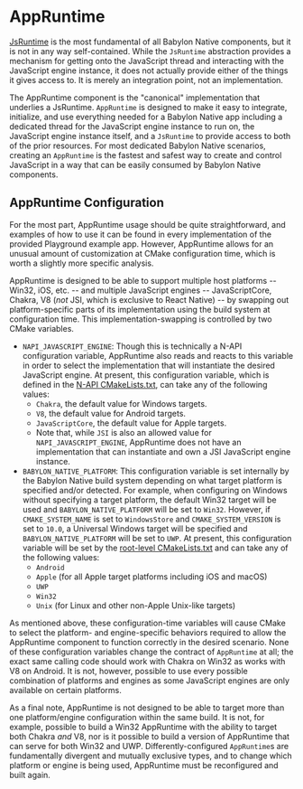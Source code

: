 # AppRuntime

[JsRuntime](JsRuntime.md) is the most fundamental of all Babylon Native 
components, but it is not in any way self-contained. While the `JsRuntime`
abstraction provides a mechanism for getting onto the JavaScript thread and 
interacting with the JavaScript engine instance, it does not actually 
provide either of the things it gives access to. It is merely an integration
point, not an implementation.

The AppRuntime component is the "canonical" implementation that underlies
a JsRuntime. `AppRuntime` is designed to make it easy to integrate, 
initialize, and use everything needed for a Babylon Native app including
a dedicated thread for the JavaScript engine instance to run on, the 
JavaScript engine instance itself, and a `JsRuntime` to provide access to 
both of the prior resources. For most dedicated Babylon Native scenarios, 
creating an `AppRuntime` is the fastest and safest way to create and 
control JavaScript in a way that can be easily consumed by Babylon Native
components.

## AppRuntime Configuration

For the most part, AppRuntime usage should be quite straightforward, and
examples of how to use it can be found in every implementation of the 
provided Playground example app. However, AppRuntime allows for an unusual
amount of customization at CMake configuration time, which is worth 
a slightly more specific analysis.

AppRuntime is designed to be able to support multiple host platforms 
-- Win32, iOS, etc. -- and multiple JavaScript engines -- JavaScriptCore, 
Chakra, V8 (_not_ JSI, which is exclusive to React Native) -- by 
swapping out platform-specific parts of its implementation using the build 
system at configuration time. This implementation-swapping is controlled
by two CMake variables.

- `NAPI_JAVASCRIPT_ENGINE`: Though this is technically a N-API 
    configuration variable, AppRuntime also reads and reacts to this 
    variable in order to select the implementation that will instantiate
    the desired JavaScript engine. At present, this configuration variable,
    which is defined in the 
    [N-API CMakeLists.txt](../Dependencies/napi/CMakeLists.txt), can take 
    any of the following values:
    - `Chakra`, the default value for Windows targets.
    - `V8`, the default value for Android targets.
    - `JavaScriptCore`, the default value for Apple targets.
    - Note that, while `JSI` is also an allowed value for
        `NAPI_JAVASCRIPT_ENGINE`, AppRuntime does not have an 
        implementation that can instantiate and own a JSI JavaScript engine
        instance.
- `BABYLON_NATIVE_PLATFORM`: This configuration variable is set internally
    by the Babylon Native build system depending on what target platform is
    specified and/or detected. For example, when configuring on Windows 
    without specifying a target platform, the default Win32 target will be 
    used and `BABYLON_NATIVE_PLATFORM` will be set to `Win32`. However, if
    `CMAKE_SYSTEM_NAME` is set to `WindowsStore` and `CMAKE_SYSTEM_VERSION` 
    is set to `10.0`, a Universal Windows target will be specified and
    `BABYLON_NATIVE_PLATFORM` will be set to `UWP`. At present, this 
    configuration variable will be set by the 
    [root-level CMakeLists.txt](../CMakeLists.txt) and can take any of the
    following values:
    - `Android`
    - `Apple` (for all Apple target platforms including iOS and macOS)
    - `UWP`
    - `Win32`
    - `Unix` (for Linux and other non-Apple Unix-like targets)

As mentioned above, these configuration-time variables will cause CMake to
select the platform- and engine-specific behaviors required to allow 
the AppRuntime component to function correctly in the desired scenario. 
None of these configuration variables change the contract of `AppRuntime`
at all; the exact same calling code should work with Chakra on Win32 as 
works with V8 on Android. It is not, however, possible to use every 
possible combination of platforms and engines as some JavaScript engines 
are only available on certain platforms.

As a final note, AppRuntime is not designed to be able to target more than
one platform/engine configuration within the same build. It is not, for 
example, possible to build a Win32 AppRuntime with the ability to target 
both Chakra _and_ V8, nor is it possible to build a version of AppRuntime
that can serve for both Win32 and UWP. Differently-configured `AppRuntime`s
are fundamentally divergent and mutually exclusive types, and to change 
which platform or engine is being used, AppRuntime must be reconfigured and
built again.
